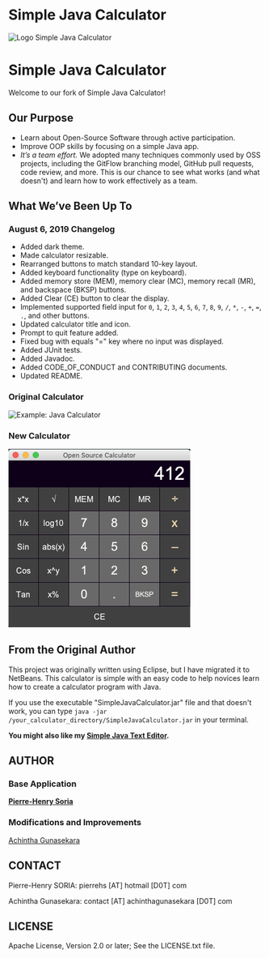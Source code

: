 # Simple Java Calculator

![Logo Simple Java Calculator](logo.png)

# Simple Java Calculator

Welcome to our fork of Simple Java Calculator!

## Our Purpose

* Learn about Open-Source Software through active participation.
* Improve OOP skills by focusing on a simple Java app.
* _It’s a team effort._ We adopted many techniques commonly used by OSS projects, including the GitFlow branching model, GitHub pull requests, code review, and more. This is our chance to see what works (and what doesn't) and learn how to work effectively as a team.

## What We’ve Been Up To

### August 6, 2019 Changelog

* Added dark theme.
* Made calculator resizable.
* Rearranged buttons to match standard 10-key layout.
* Added keyboard functionality (type on keyboard).
* Added memory store (MEM), memory clear (MC), memory recall (MR), and backspace (BKSP) buttons.
* Added Clear (CE) button to clear the display.
* Implemented supported field input for `0`, `1`, `2`, `3`, `4`, `5`, `6`, `7`, `8`, `9`, `/`, `*`, `-`, `+`, `=`, `.`, and other buttons.
* Updated calculator title and icon.
* Prompt to quit feature added.
* Fixed bug with equals "=" key where no input was displayed.
* Added JUnit tests.
* Added Javadoc.
* Added CODE_OF_CONDUCT and CONTRIBUTING documents.
* Updated README.

### Original Calculator

![Example: Java Calculator](Screenshots/screenshot.png)

### New Calculator

![Example: Java Calculator](Screenshots/screenshot-new.png)

## From the Original Author

This project was originally written using Eclipse, but I have migrated it to NetBeans.
This calculator is simple with an easy code to help novices learn how to create a calculator program with Java.

If you use the executable "SimpleJavaCalculator.jar" file and that doesn't work, you can type `java -jar /your_calculator_directory/SimpleJavaCalculator.jar` in your terminal.

**You might also like my [Simple Java Text Editor](https://github.com/pH-7/Simple-Java-Text-Editor).**


## AUTHOR

### Base Application

**[Pierre-Henry Soria](http://ph7.me)**

### Modifications and Improvements

[Achintha Gunasekara](http://www.achinthagunasekara.com)


## CONTACT

Pierre-Henry SORIA: pierrehs [AT] hotmail [D0T] com

Achintha Gunasekara: contact [AT] achinthagunasekara [D0T] com


## LICENSE

Apache License, Version 2.0 or later; See the LICENSE.txt file.
